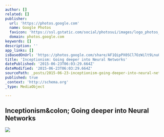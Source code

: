 ```yaml
---
author: []
related: []
publisher:
  url: 'https://photos.google.com'
  name: Google Photos
  favicon: 'https://ssl.gstatic.com/social/photosui/images/logo_photos_color_192.png'
  domain: photos.google.com
keywords: []
description: ''
app_links: []
isBasedOnUrl: 'https://photos.google.com/share/AF1QipPX0SCl7OzWilt9LnuQliattX4OUCj_8EP65_cTVnBmS1jnYgsGQAieQUc1VQWdgQ?key=aVBxWjhwSzg2RjJWLWRuVFBBZEN1d205bUdEMnhB'
title: 'Inceptionism: Going deeper into Neural Networks'
datePublished: '2015-06-23T06:03:29.664Z'
dateModified: '2015-06-23T06:03:29.664Z'
sourcePath: _posts/2015-06-23-inceptionism-going-deeper-into-neural-networks.md
published: true
_context: 'http://schema.org'
_type: MediaObject

---
```

<article style=""><h1>Inceptionism&amp;colon; Going deeper into Neural Networks</h1><p></p><img src="https://lh3.googleusercontent.com/cFZ56_VhO7ptkjGt-xogzH6vrF1QYXSgJfHFxrFs7Vk=w1200-h630-p-no" /></article>
